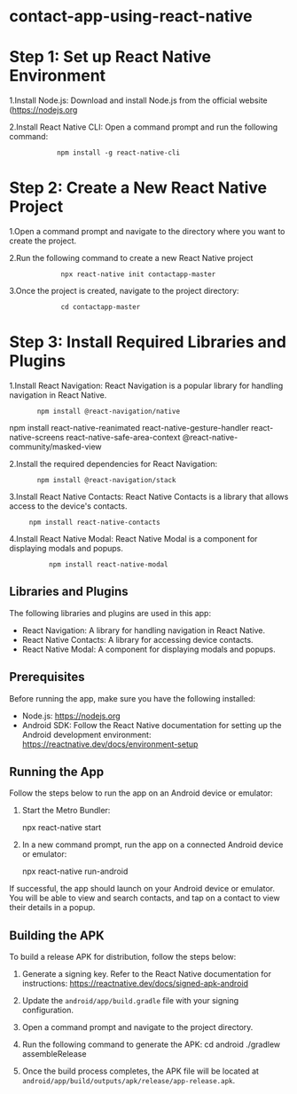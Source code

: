 # contact-app-using-react-native
# Step 1: Set up React Native Environment

1.Install Node.js: Download and install Node.js from the official website (https://nodejs.org

2.Install React Native CLI: Open a command prompt and run the following command:
                
                npm install -g react-native-cli
                
 # Step 2: Create a New React Native Project

1.Open a command prompt and navigate to the directory where you want to create the project.

2.Run the following command to create a new React Native project

                 npx react-native init contactapp-master
                 
3.Once the project is created, navigate to the project directory:
                 
                 cd contactapp-master
                 
# Step 3: Install Required Libraries and Plugins

1.Install React Navigation: React Navigation is a popular library for handling navigation in React Native. 
           
           npm install @react-navigation/native
           
npm install react-native-reanimated react-native-gesture-handler react-native-screens react-native-safe-area-context @react-native-community/masked-view

2.Install the required dependencies for React Navigation:

           npm install @react-navigation/stack

3.Install React Native Contacts: React Native Contacts is a library that allows access to the device's contacts.
         
         npm install react-native-contacts

4.Install React Native Modal: React Native Modal is a component for displaying modals and popups.
              
              npm install react-native-modal
              
   ## Libraries and Plugins

The following libraries and plugins are used in this app:

- React Navigation: A library for handling navigation in React Native.
- React Native Contacts: A library for accessing device contacts.
- React Native Modal: A component for displaying modals and popups.

## Prerequisites

Before running the app, make sure you have the following installed:

- Node.js: https://nodejs.org
- Android SDK: Follow the React Native documentation for setting up the Android development environment: https://reactnative.dev/docs/environment-setup


## Running the App

Follow the steps below to run the app on an Android device or emulator:

1. Start the Metro Bundler:

    npx react-native start

2. In a new command prompt, run the app on a connected Android device or emulator:

    npx react-native run-android


If successful, the app should launch on your Android device or emulator. You will be able to view and search contacts, and tap on a contact to view their details in a popup.

## Building the APK

To build a release APK for distribution, follow the steps below:

1. Generate a signing key. Refer to the React Native documentation for instructions: https://reactnative.dev/docs/signed-apk-android
2. Update the `android/app/build.gradle` file with your signing configuration.
3. Open a command prompt and navigate to the project directory.
4. Run the following command to generate the APK:
  cd android
./gradlew assembleRelease

5. Once the build process completes, the APK file will be located at `android/app/build/outputs/apk/release/app-release.apk`.


    


